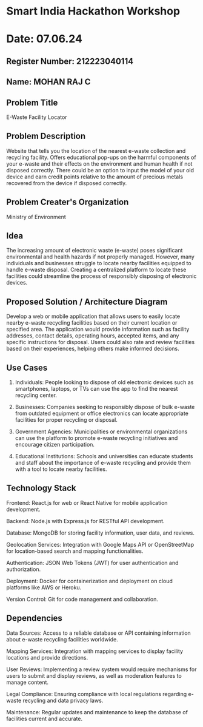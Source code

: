# Smart India Hackathon Workshop
# Date: 07.06.24
## Register Number: 212223040114
## Name: MOHAN RAJ C
## Problem Title
E-Waste Facility Locator
## Problem Description
Website that tells you the location of the nearest e-waste collection and recycling facility. Offers educational pop-ups on the harmful components of your e-waste and their effects on the environment and human health if not disposed correctly. There could be an option to input the model of your old device and earn credit points relative to the amount of precious metals recovered from the device if disposed correctly.
## Problem Creater's Organization
Ministry of Environment

## Idea
The increasing amount of electronic waste (e-waste) poses significant environmental and health hazards if not properly managed. However, many individuals and businesses struggle to locate nearby facilities equipped to handle e-waste disposal. Creating a centralized platform to locate these facilities could streamline the process of responsibly disposing of electronic devices.

## Proposed Solution / Architecture Diagram
Develop a web or mobile application that allows users to easily locate nearby e-waste recycling facilities based on their current location or specified area. The application would provide information such as facility addresses, contact details, operating hours, accepted items, and any specific instructions for disposal. Users could also rate and review facilities based on their experiences, helping others make informed decisions.

## Use Cases
1. Individuals: People looking to dispose of old electronic devices such as smartphones, laptops, or TVs can use the app to find the nearest recycling center.

2. Businesses: Companies seeking to responsibly dispose of bulk e-waste from outdated equipment or office electronics can locate appropriate facilities for proper recycling or disposal.

3. Government Agencies: Municipalities or environmental organizations can use the platform to promote e-waste recycling initiatives and encourage citizen participation.

4. Educational Institutions: Schools and universities can educate students and staff about the importance of e-waste recycling and provide them with a tool to locate nearby facilities.

## Technology Stack
Frontend: React.js for web or React Native for mobile application development.

Backend: Node.js with Express.js for RESTful API development.

Database: MongoDB for storing facility information, user data, and reviews.

Geolocation Services: Integration with Google Maps API or OpenStreetMap for location-based search and mapping functionalities.

Authentication: JSON Web Tokens (JWT) for user authentication and authorization.

Deployment: Docker for containerization and deployment on cloud platforms like AWS or Heroku.

Version Control: Git for code management and collaboration.

## Dependencies
Data Sources: Access to a reliable database or API containing information about e-waste recycling facilities worldwide.

Mapping Services: Integration with mapping services to display facility locations and provide directions.

User Reviews: Implementing a review system would require mechanisms for users to submit and display reviews, as well as moderation features to manage content.

Legal Compliance: Ensuring compliance with local regulations regarding e-waste recycling and data privacy laws.

Maintenance: Regular updates and maintenance to keep the database of facilities current and accurate.
